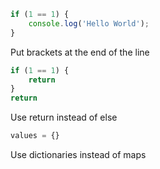 ```js
if (1 == 1) {
    console.log('Hello World');
}
```
Put brackets at the end of the line
```js
if (1 == 1) {
    return
}
return
```
Use return instead of else
```js
values = {}
```
Use dictionaries instead of maps
